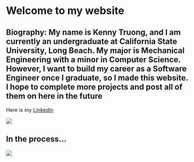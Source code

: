 <h1> Welcome to my website</h1>
<h2> Biography: My name is Kenny Truong, and I am currently an undergraduate at California State University, Long Beach. My major is Mechanical Engineering with a minor in Computer Science. However, I want to build my career as a Software Engineer once I graduate, so I made this website. I hope to complete more projects and post all of them on here in the future </h2>
<p> Here is my <a href="https://www.linkedin.com/in/kenny-truong-2803kt/">LinkedIn</a></p>
<img src="https://media.licdn.com/media/AAYQAQSOAAgAAQAAAAAAAB-zrMZEDXI2T62PSuT6kpB6qg.png">

<h2> In the process... </h2>
<img src="https://arc-tech.co.za/wp-content/uploads/2020/08/ARC-Technology-Slow-Website-Speed_blog-feature_resized-1080x675.png">
